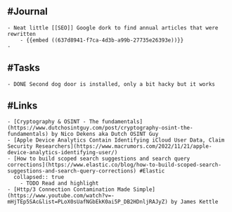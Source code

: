 ## #Journal
	- Neat little [[SEO]] Google dork to find annual articles that were rewritten
		- {{embed ((637d8941-f7ca-4d3b-a99b-27735e26393e))}}
	-
## #Tasks
	- DONE Second dog door is installed, only a bit hacky but it works
## #Links
	- [Cryptography & OSINT - The fundamentals](https://www.dutchosintguy.com/post/cryptography-osint-the-fundamentals) by Nico Dekens aka Dutch OSINT Guy
	- [Apple Device Analytics Contain Identifying iCloud User Data, Claim Security Researchers](https://www.macrumors.com/2022/11/21/apple-device-analytics-identifying-user/)
	- [How to build scoped search suggestions and search query corrections](https://www.elastic.co/blog/how-to-build-scoped-search-suggestions-and-search-query-corrections) #Elastic
	  collapsed:: true
		- TODO Read and highlight
	- [Http/3 Connection Contamination Made Simple](https://www.youtube.com/watch?v=-mHjTEp5SAc&list=PLoX0sUafNGbEkK0ai5P_DB2HDnljRAJyZ) by James Kettle